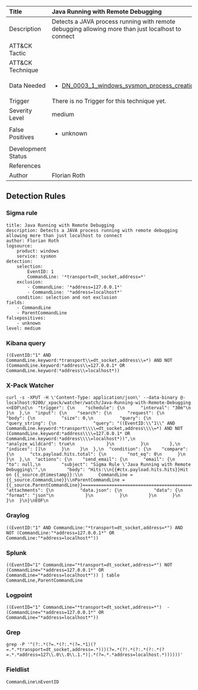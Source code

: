 | Title                | Java Running with Remote Debugging                                                                                                                                                 |
|:---------------------|:------------------------------------------------------------------------------------------------------------------------------------------------------------|
| Description          | Detects a JAVA process running with remote debugging allowing more than just localhost to connect                                                                                                                                           |
| ATT&amp;CK Tactic    | <ul></ul>  |
| ATT&amp;CK Technique | <ul></ul>                             |
| Data Needed          | <ul><li>[DN_0003_1_windows_sysmon_process_creation](../Data_Needed/DN_0003_1_windows_sysmon_process_creation.md)</li></ul>                                                         |
| Trigger              |  There is no Trigger for this technique yet.  |
| Severity Level       | medium                                                                                                                                                 |
| False Positives      | <ul><li>unknown</li></ul>                                                                  |
| Development Status   |                                                                                                                                                 |
| References           | <ul></ul>                                                          |
| Author               | Florian Roth                                                                                                                                                |


## Detection Rules

### Sigma rule

```
title: Java Running with Remote Debugging
description: Detects a JAVA process running with remote debugging allowing more than just localhost to connect
author: Florian Roth
logsource:
    product: windows
    service: sysmon
detection:
    selection:
        EventID: 1
        CommandLine: '*transport=dt_socket,address=*'
    exclusion:
        - CommandLine: '*address=127.0.0.1*'
        - CommandLine: '*address=localhost*'
    condition: selection and not exclusion
fields:
    - CommandLine
    - ParentCommandLine
falsepositives:
    - unknown
level: medium

```





### Kibana query

```
((EventID:"1" AND CommandLine.keyword:*transport\\=dt_socket,address\\=*) AND NOT (CommandLine.keyword:*address\\=127.0.0.1* OR CommandLine.keyword:*address\\=localhost*))
```





### X-Pack Watcher

```
curl -s -XPUT -H \'Content-Type: application/json\' --data-binary @- localhost:9200/_xpack/watcher/watch/Java-Running-with-Remote-Debugging <<EOF\n{\n  "trigger": {\n    "schedule": {\n      "interval": "30m"\n    }\n  },\n  "input": {\n    "search": {\n      "request": {\n        "body": {\n          "size": 0,\n          "query": {\n            "query_string": {\n              "query": "((EventID:\\"1\\" AND CommandLine.keyword:*transport\\\\=dt_socket,address\\\\=*) AND NOT (CommandLine.keyword:*address\\\\=127.0.0.1* OR CommandLine.keyword:*address\\\\=localhost*))",\n              "analyze_wildcard": true\n            }\n          }\n        },\n        "indices": []\n      }\n    }\n  },\n  "condition": {\n    "compare": {\n      "ctx.payload.hits.total": {\n        "not_eq": 0\n      }\n    }\n  },\n  "actions": {\n    "send_email": {\n      "email": {\n        "to": null,\n        "subject": "Sigma Rule \'Java Running with Remote Debugging\'",\n        "body": "Hits:\\n{{#ctx.payload.hits.hits}}Hit on {{_source.@timestamp}}:\\n      CommandLine = {{_source.CommandLine}}\\nParentCommandLine = {{_source.ParentCommandLine}}================================================================================\\n{{/ctx.payload.hits.hits}}",\n        "attachments": {\n          "data.json": {\n            "data": {\n              "format": "json"\n            }\n          }\n        }\n      }\n    }\n  }\n}\nEOF\n
```





### Graylog

```
((EventID:"1" AND CommandLine:"*transport=dt_socket,address=*") AND NOT (CommandLine:"*address=127.0.0.1*" OR CommandLine:"*address=localhost*"))
```





### Splunk

```
((EventID="1" CommandLine="*transport=dt_socket,address=*") NOT (CommandLine="*address=127.0.0.1*" OR CommandLine="*address=localhost*")) | table CommandLine,ParentCommandLine
```





### Logpoint

```
((EventID="1" CommandLine="*transport=dt_socket,address=*")  -(CommandLine="*address=127.0.0.1*" OR CommandLine="*address=localhost*"))
```





### Grep

```
grep -P '^(?:.*(?=.*(?:.*(?=.*1)(?=.*.*transport=dt_socket,address=.*)))(?=.*(?!.*(?:.*(?:.*(?=.*.*address=127\\.0\\.0\\.1.*)|.*(?=.*.*address=localhost.*))))))'
```





### Fieldlist

```
CommandLine\nEventID
```

